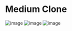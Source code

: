 # Medium Clone
![image](https://github.com/KanishkX/Medium-Clone/assets/83810155/f2de2f48-689e-4488-9962-2f4b8c63c399)
![image](https://github.com/KanishkX/Medium-Clone/assets/83810155/987d9ecf-9770-414a-a713-166ff28ec6cc)
![image](https://github.com/KanishkX/Medium-Clone/assets/83810155/1b33f63c-350c-48c9-942e-ec4a1565b60f)
